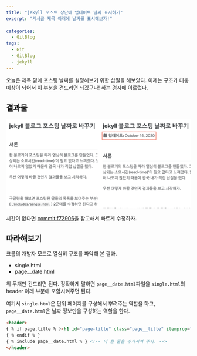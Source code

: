 ```yaml
---
title: "jekyll 포스트 상단에 업데이트 날짜 표시하기"
excerpt: "게시글 제목 아래에 날짜를 표시해보자!"

categories:
  - GitBlog
tags:
  - Git
  - GitBlog
  - jekyll
---  
```

오늘은 제목 밑에 포스팅 날짜를 설정해보기 위한 삽질을 해보았다. 이제는 구조가 대충 예상이 되어서 이 부분을 건드리면 되겠구나! 하는 경지에 이르렀다.

## 결과물

![2020-10-16-pageDate](https://raw.githubusercontent.com/heoseongh/heoseongh.github.io/main/assets/images/jekyll/2020-10-16-pageDate.png)

시간이 없다면 [commit f72906](https://github.com/heoseongh/heoseongh.github.io/commit/f7290634095fb738e49c9c80f2de5c8d6a0ba5d3#diff-547ab8d2983a8826bba71ca77904355bbd8556fafa5ed274deaa975eb453763f)을 참고해서 빠르게 수정하자.

## 따라해보기

크롬의 개발자 모드로 열심히 구조를 파악해 본 결과.

* single.html
* page__date.html

위 두개만 건드리면 된다. 정확하게 말하면 `page__date.html`파일을 `single.html`의 header 아래 부분에 포함시켜주면 된다.

여기서 `single.html`은 단위 페이지를 구성해서 뿌려주는 역할을 하고, `page__date.html`은 날짜 정보만을 구성하는 역할을 한다.

```html
<header>
{ % if page.title % }<h1 id="page-title" class="page__title" itemprop="headline">{{ page.title | markdownify | remove: "<p>" | remove: "</p>" }}</h1>
{ % endif % }
{ % include page__date.html % }	<!-- 이 한 줄을 추가시켜 주자. -->
</header>
```